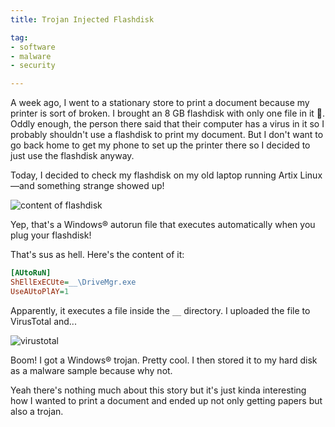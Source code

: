 ```yaml
---
title: Trojan Injected Flashdisk

tag:
- software
- malware
- security

---
```


A week ago, I went to a stationary store to print a document because my printer is sort of broken. I brought an 8 GB flashdisk with only one file in it 🤷. Oddly enough, the person there said that their computer has a virus in it so I probably shouldn't use a flashdisk to print my document. But I don't want to go back home to get my phone to set up the printer there so I decided to just use the flashdisk anyway.

Today, I decided to check my flashdisk on my old laptop running Artix Linux—and something strange showed up!

![content of flashdisk](image/trojan-flashdisk-content.png)

Yep, that's a Windows® autorun file that executes automatically when you plug your flashdisk!

That's sus as hell. Here's the content of it:
```ini
[AUtoRuN]
ShEllExECUte=__\DriveMgr.exe
UseAUtoPlAY=1
```

Apparently, it executes a file inside the `__` directory. I uploaded the file to VirusTotal and...

![virustotal](image/trojan-flashdisk-virustotal.png)

Boom! I got a Windows® trojan. Pretty cool. I then stored it to my hard disk as a malware sample because why not.

Yeah there's nothing much about this story but it's just kinda interesting how I wanted to print a document and ended up not only getting papers but also a trojan.
